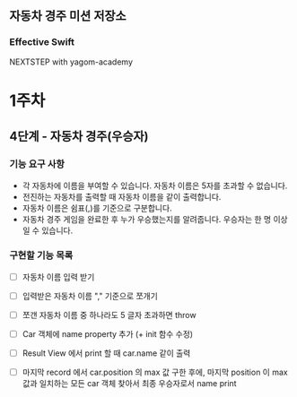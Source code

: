## 자동차 경주 미션 저장소
### Effective Swift
NEXTSTEP with yagom-academy



# 1주차

## 4단계 - 자동차 경주(우승자)

### 기능 요구 사항

- 각 자동차에 이름을 부여할 수 있습니다. 자동차 이름은 5자를 초과할 수 없습니다.
- 전진하는 자동차를 출력할 때 자동차 이름을 같이 출력합니다.
- 자동차 이름은 쉼표(,)를 기준으로 구분합니다.
- 자동차 경주 게임을 완료한 후 누가 우승했는지를 알려줍니다. 우승자는 한 명 이상일 수 있습니다.

### 구현할 기능 목록

- [ ] 자동차 이름 입력 받기
- [ ] 입력받은 자동차 이름 "," 기준으로 쪼개기
- [ ] 쪼갠 자동차 이름 중 하나라도 5 글자 초과하면 throw
- [ ] Car 객체에 name property 추가 (+ init 함수 수정)
- [ ] Result View 에서 print 할 때 car.name 같이 출력
- [ ] 마지막 record 에서 car.position 의 max 값 구한 후에, 마지막 position 이 max 값과 일치하는 모든 car 객체 찾아서 최종 우승자로서 name print

